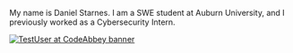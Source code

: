 My name is Daniel Starnes. I am a SWE student at Auburn University, and I previously worked as a Cybersecurity Intern.


[![TestUser at CodeAbbey banner](https://www.codeabbey.com/index/user_banner/dstarnes261.png)](https://www.codeabbey.com/index/user_profile/dstarnes261)

